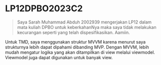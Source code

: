 # LP12DPBO2023C2

> Saya Sarah Muhammad Abduh 2002939 mengerjakan LP12 dalam mata kuliah DPBO untuk keberkahanNya maka saya tidak melakukan kecurangan seperti yang telah dispesifikasikan.  Aamiin.

Untuk TMD, saya menggunakan struktur MVVM karena menurut saya strukturnya lebih dapat dipahami dibanding MVP. Dengan MVVM, lebih mudah mengatur logika yang akan ditampilkan di view melalui viewmodel. Viewmodel juga dapat digunakan untuk banyak view.
